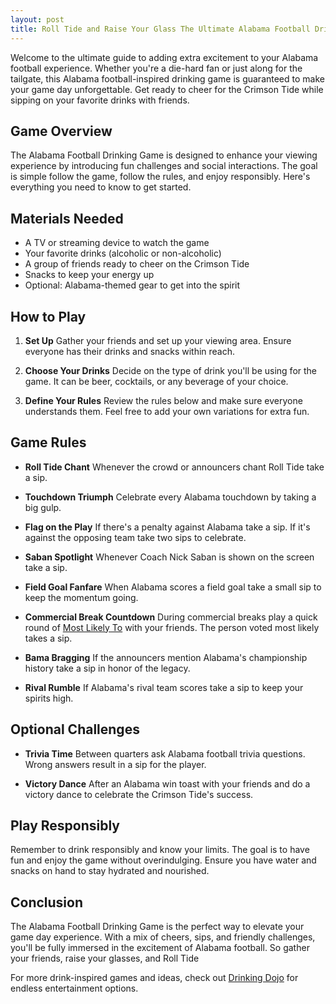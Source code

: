 ```yaml
---
layout: post
title: Roll Tide and Raise Your Glass The Ultimate Alabama Football Drinking Game
---
```



Welcome to the ultimate guide to adding extra excitement to your Alabama football experience. Whether you're a die-hard fan or just along for the tailgate, this Alabama football-inspired drinking game is guaranteed to make your game day unforgettable. Get ready to cheer for the Crimson Tide while sipping on your favorite drinks with friends.

## Game Overview

The Alabama Football Drinking Game is designed to enhance your viewing experience by introducing fun challenges and social interactions. The goal is simple follow the game, follow the rules, and enjoy responsibly. Here's everything you need to know to get started.

## Materials Needed

- A TV or streaming device to watch the game
- Your favorite drinks (alcoholic or non-alcoholic)
- A group of friends ready to cheer on the Crimson Tide
- Snacks to keep your energy up
- Optional: Alabama-themed gear to get into the spirit

## How to Play

1. **Set Up** Gather your friends and set up your viewing area. Ensure everyone has their drinks and snacks within reach.

2. **Choose Your Drinks** Decide on the type of drink you'll be using for the game. It can be beer, cocktails, or any beverage of your choice.

3. **Define Your Rules** Review the rules below and make sure everyone understands them. Feel free to add your own variations for extra fun.

## Game Rules

- **Roll Tide Chant** Whenever the crowd or announcers chant Roll Tide take a sip.

- **Touchdown Triumph** Celebrate every Alabama touchdown by taking a big gulp.

- **Flag on the Play** If there's a penalty against Alabama take a sip. If it's against the opposing team take two sips to celebrate.

- **Saban Spotlight** Whenever Coach Nick Saban is shown on the screen take a sip.

- **Field Goal Fanfare** When Alabama scores a field goal take a small sip to keep the momentum going.

- **Commercial Break Countdown** During commercial breaks play a quick round of [Most Likely To](https://drinkingdojo.com/games/most-likely-to) with your friends. The person voted most likely takes a sip.

- **Bama Bragging** If the announcers mention Alabama's championship history take a sip in honor of the legacy.

- **Rival Rumble** If Alabama's rival team scores take a sip to keep your spirits high.

## Optional Challenges

- **Trivia Time** Between quarters ask Alabama football trivia questions. Wrong answers result in a sip for the player.

- **Victory Dance** After an Alabama win toast with your friends and do a victory dance to celebrate the Crimson Tide's success.

## Play Responsibly

Remember to drink responsibly and know your limits. The goal is to have fun and enjoy the game without overindulging. Ensure you have water and snacks on hand to stay hydrated and nourished.

## Conclusion

The Alabama Football Drinking Game is the perfect way to elevate your game day experience. With a mix of cheers, sips, and friendly challenges, you'll be fully immersed in the excitement of Alabama football. So gather your friends, raise your glasses, and Roll Tide

For more drink-inspired games and ideas, check out [Drinking Dojo](https://drinkingdojo.com/) for endless entertainment options.